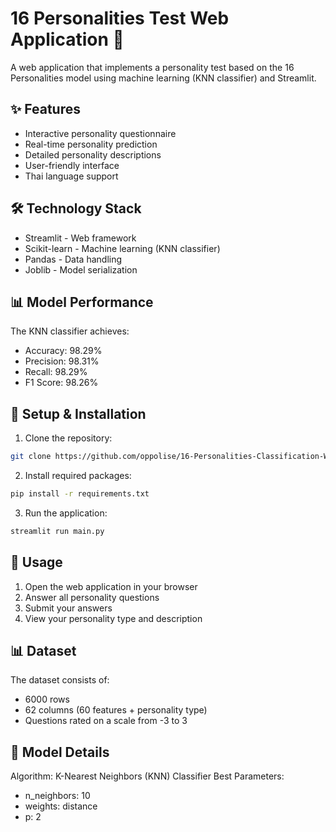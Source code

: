 # 16 Personalities Test Web Application 🎯

A web application that implements a personality test based on the 16 Personalities model using machine learning (KNN classifier) and Streamlit.

## ✨ Features

- Interactive personality questionnaire
- Real-time personality prediction
- Detailed personality descriptions
- User-friendly interface
- Thai language support

## 🛠️ Technology Stack

- Streamlit - Web framework
- Scikit-learn - Machine learning (KNN classifier)
- Pandas - Data handling
- Joblib - Model serialization

## 📊 Model Performance

The KNN classifier achieves:
- Accuracy: 98.29%
- Precision: 98.31%
- Recall: 98.29%
- F1 Score: 98.26%

## 🚀 Setup & Installation

1. Clone the repository:
```bash
git clone https://github.com/oppolise/16-Personalities-Classification-Web-App
```

2. Install required packages:
```bash
pip install -r requirements.txt
```

3. Run the application:
```bash
streamlit run main.py
```

## 📱 Usage

1. Open the web application in your browser
2. Answer all personality questions
3. Submit your answers
4. View your personality type and description

## 📊 Dataset

The dataset consists of:
- 6000 rows
- 62 columns (60 features + personality type)
- Questions rated on a scale from -3 to 3

## 🤖 Model Details

Algorithm: K-Nearest Neighbors (KNN) Classifier
Best Parameters:
- n_neighbors: 10
- weights: distance
- p: 2